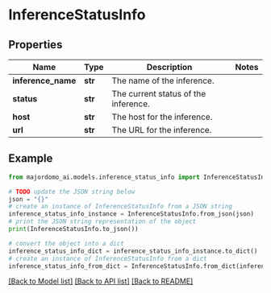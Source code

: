 # InferenceStatusInfo


## Properties

Name | Type | Description | Notes
------------ | ------------- | ------------- | -------------
**inference_name** | **str** | The name of the inference. | 
**status** | **str** | The current status of the inference. | 
**host** | **str** | The host for the inference. | 
**url** | **str** | The URL for the inference. | 

## Example

```python
from majordomo_ai.models.inference_status_info import InferenceStatusInfo

# TODO update the JSON string below
json = "{}"
# create an instance of InferenceStatusInfo from a JSON string
inference_status_info_instance = InferenceStatusInfo.from_json(json)
# print the JSON string representation of the object
print(InferenceStatusInfo.to_json())

# convert the object into a dict
inference_status_info_dict = inference_status_info_instance.to_dict()
# create an instance of InferenceStatusInfo from a dict
inference_status_info_from_dict = InferenceStatusInfo.from_dict(inference_status_info_dict)
```
[[Back to Model list]](../README.md#documentation-for-models) [[Back to API list]](../README.md#documentation-for-api-endpoints) [[Back to README]](../README.md)


